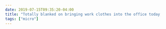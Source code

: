 ```yaml
---
date: 2019-07-15T09:35:20-04:00
title: "Totally blanked on bringing work clothes into the office today, so I’ll be working in the t-shirt and shorts I wore biking in. The t-shirt has an anti-imposter syndrome message, though, so that’s helping."
tags: ["micro"]
---
```

